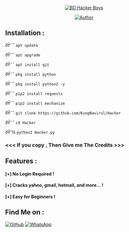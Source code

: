 <p align="center">
<a href="#"><img title="BD Hacker Boys " src="https://img.shields.io/badge/BD%20-Hacker Boys-green?colorA=%232EA44F&colorB=%23000000&style=for-the-badge"></a>
</p>

<p align="center">
<a href="https://github.com/KingNasirul"><img title="Author" src="https://img.shields.io/badge/Author-KingNasirul-red.svg?style=for-the-badge&logo=github"></a>
</p>


## Installation :

ðŸ˜ˆ `apt update`

ðŸ˜ˆ `apt upgrade`

ðŸ˜ˆ `apt install git`

ðŸ˜ˆ `pkg install python`

ðŸ˜ˆ `pkg install python2 -y`

ðŸ˜ˆ `pip2 install requests`

ðŸ˜ˆ `pip2 install mechanize`

ðŸ˜ˆ `git clone https://github.com/KungNasirul/Hacker`

ðŸ˜ˆ `cd Hacker`

ðŸ‘¾ `python2 Hacker.py`


### <<< If you copy , Then Give me The Credits >>>

## Features :
#### [+] No Login Required !
#### [+] Cracks yahoo, gmail, hotmail,  and more... !
#### [+] Easy for Beginners !


## Find Me on :
[![Github](https://img.shields.io/badge/Github-KingNasirul-green?style=for-the-badge&logo=github)](https://github.com/KingNasirul)
[![WhatsApp](https://img.shields.io/badge/Chat-WhatsApp-blue?style=for-the-badge&logo=WhatsApp)](https://wa.me/01887158891)

